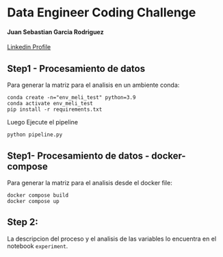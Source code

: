 # Data Engineer Coding Challenge 

<h4>Juan Sebastian Garcia Rodriguez</h4>

<a href="https://www.linkedin.com/in/jsebastiangarcia29/">Linkedin Profile</a>

## Step1 - Procesamiento de datos

Para generar la matriz para el analisis en un ambiente conda:

```
conda create -n="env_meli_test" python=3.9
conda activate env_meli_test
pip install -r requirements.txt
```

Luego Ejecute el pipeline

```
python pipeline.py
```

## Step1-  Procesamiento de datos - docker-compose

Para generar la matriz para el analisis desde el docker file:

```
docker compose build
docker compose up
```

## Step 2:

La descripcion del proceso y el analisis de las variables lo encuentra en el notebook `experiment`.